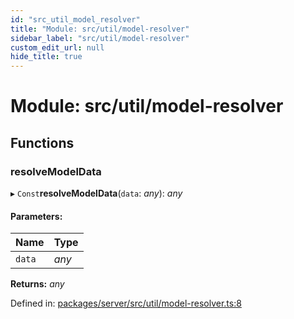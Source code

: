 ```yaml
---
id: "src_util_model_resolver"
title: "Module: src/util/model-resolver"
sidebar_label: "src/util/model-resolver"
custom_edit_url: null
hide_title: true
---
```


# Module: src/util/model-resolver

## Functions

### resolveModelData

▸ `Const`**resolveModelData**(`data`: *any*): *any*

#### Parameters:

Name | Type |
:------ | :------ |
`data` | *any* |

**Returns:** *any*

Defined in: [packages/server/src/util/model-resolver.ts:8](https://github.com/xr3ngine/xr3ngine/blob/66a84a950/packages/server/src/util/model-resolver.ts#L8)
